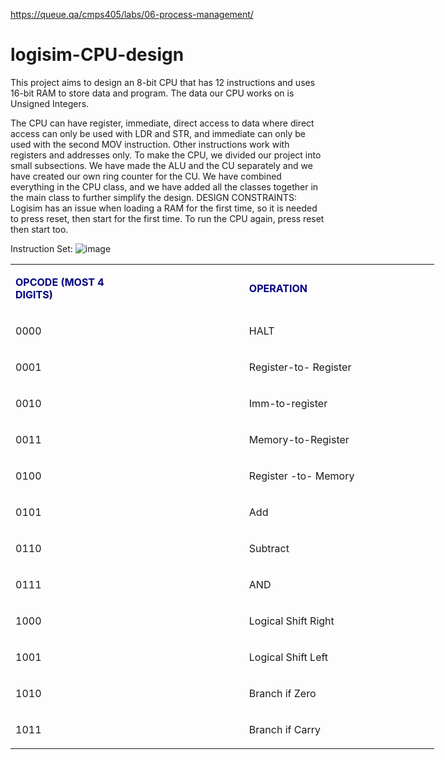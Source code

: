 https://queue.qa/cmps405/labs/06-process-management/
# logisim-CPU-design
This project aims to design an 8-bit CPU that has 12 instructions and uses 16-bit RAM to store data and program. The data our CPU works on is Unsigned Integers.

The CPU can have register, immediate, direct access to data where direct access can only be used with LDR and STR, and immediate can only be used with the second MOV instruction. Other instructions work with registers and addresses only.
To make the CPU, we divided our project into small subsections. We have made the ALU and the CU separately and we have created our own ring counter for the CU.
We have combined everything in the CPU class, and we have added all the classes together in the main class to further simplify the design. 
DESIGN CONSTRAINTS: Logisim has an issue when loading a RAM for the first time, so it is needed to press reset, then start for the first time. To run the CPU again, press reset then start too.

Instruction Set:
![image](https://github.com/oa2006040/logisim-CPU-design/assets/152556993/db5e4130-f528-4434-bbc3-92cca556bedc)

<table style="width: 678px;">
<tbody>
<tr style="height: 48px;">
<td style="height: 48px; width: 363px;">
<p><span style="color: #0000ff;"><strong><span style="color: #000080;">OPCODE (MOST 4 DIGITS)&nbsp;&nbsp;&nbsp;&nbsp;&nbsp;&nbsp;&nbsp;&nbsp;&nbsp;</span>&nbsp;&nbsp;&nbsp;&nbsp;&nbsp;&nbsp;&nbsp;&nbsp;</strong>&nbsp;&nbsp;&nbsp;&nbsp;&nbsp;&nbsp;</span>&nbsp;&nbsp;&nbsp;&nbsp;&nbsp;&nbsp;&nbsp;&nbsp;&nbsp;&nbsp;&nbsp;&nbsp;&nbsp;&nbsp;&nbsp;&nbsp;&nbsp;&nbsp;&nbsp;&nbsp;&nbsp;&nbsp;&nbsp;&nbsp;&nbsp;&nbsp;&nbsp;&nbsp;</p>
</td>
<td style="height: 48px; width: 301px;">
<p><span style="color: #000080;"><strong>OPERATION</strong></span></p>
</td>
</tr>
<tr style="height: 35px;">
<td style="height: 35px; width: 363px;">
<p>0000</p>
</td>
<td style="height: 35px; width: 301px;">
<p>HALT</p>
</td>
</tr>
<tr style="height: 35px;">
<td style="height: 35px; width: 363px;">
<p>0001</p>
</td>
<td style="height: 35px; width: 301px;">
<p>Register-to- Register</p>
</td>
</tr>
<tr style="height: 35.6667px;">
<td style="height: 35.6667px; width: 363px;">
<p>0010</p>
</td>
<td style="height: 35.6667px; width: 301px;">
<p>Imm-to-register</p>
</td>
</tr>
<tr style="height: 35px;">
<td style="height: 35px; width: 363px;">
<p>0011</p>
</td>
<td style="height: 35px; width: 301px;">
<p>Memory-to-Register</p>
</td>
</tr>
<tr style="height: 35px;">
<td style="height: 35px; width: 363px;">
<p>0100</p>
</td>
<td style="height: 35px; width: 301px;">
<p>Register -to- Memory</p>
</td>
</tr>
<tr style="height: 35px;">
<td style="height: 35px; width: 363px;">
<p>0101</p>
</td>
<td style="height: 35px; width: 301px;">
<p>Add</p>
</td>
</tr>
<tr style="height: 35px;">
<td style="height: 35px; width: 363px;">
<p>0110</p>
</td>
<td style="height: 35px; width: 301px;">
<p>Subtract</p>
</td>
</tr>
<tr style="height: 35px;">
<td style="height: 35px; width: 363px;">
<p>0111</p>
</td>
<td style="height: 35px; width: 301px;">
<p>AND&nbsp;&nbsp;&nbsp;&nbsp;&nbsp;&nbsp;&nbsp;&nbsp;&nbsp;&nbsp;</p>
</td>
</tr>
<tr style="height: 35px;">
<td style="height: 35px; width: 363px;">
<p>1000</p>
</td>
<td style="height: 35px; width: 301px;">
<p>Logical Shift Right</p>
</td>
</tr>
<tr style="height: 35px;">
<td style="height: 35px; width: 363px;">
<p>1001</p>
</td>
<td style="height: 35px; width: 301px;">
<p>Logical Shift Left</p>
</td>
</tr>
<tr style="height: 35px;">
<td style="height: 35px; width: 363px;">
<p>1010</p>
</td>
<td style="height: 35px; width: 301px;">
<p>Branch if Zero&nbsp;&nbsp;&nbsp;&nbsp;&nbsp;</p>
</td>
</tr>
<tr style="height: 35px;">
<td style="height: 35px; width: 363px;">
<p>1011</p>
</td>
<td style="height: 35px; width: 301px;">
<p>Branch if Carry&nbsp;&nbsp;&nbsp;&nbsp;</p>
</td>
</tr>
</tbody>
</table>
